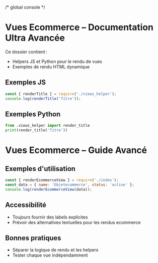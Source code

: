 /* global console */
# Vues Ecommerce – Documentation Ultra Avancée

Ce dossier contient :
- Helpers JS et Python pour le rendu de vues
- Exemples de rendu HTML dynamique

## Exemples JS
```js
const { renderTitle } = require('./views_helper');
console.log(renderTitle('Titre'));
```

## Exemples Python
```python
from .views_helper import render_title
print(render_title('Titre'))
```

# Vues Ecommerce – Guide Avancé

## Exemples d'utilisation

```js
const { renderEcommerceView } = require('./index');
const data = { name: 'Objetecommerce', status: 'active' };
console.log(renderEcommerceView(data));
```

## Accessibilité
- Toujours fournir des labels explicites
- Prévoir des alternatives textuelles pour les rendus ecommerce

## Bonnes pratiques
- Séparer la logique de rendu et les helpers
- Tester chaque vue indépendamment
